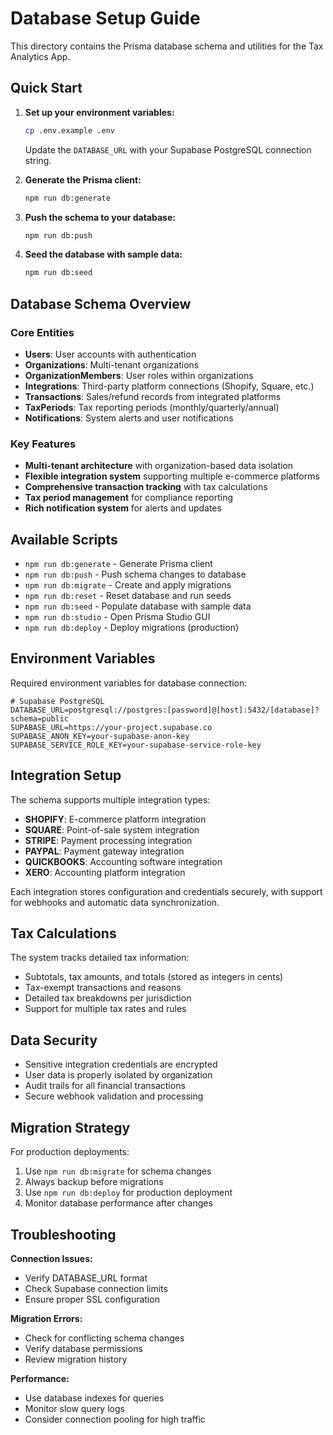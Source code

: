 # Database Setup Guide

This directory contains the Prisma database schema and utilities for the Tax Analytics App.

## Quick Start

1. **Set up your environment variables:**
   ```bash
   cp .env.example .env
   ```
   Update the `DATABASE_URL` with your Supabase PostgreSQL connection string.

2. **Generate the Prisma client:**
   ```bash
   npm run db:generate
   ```

3. **Push the schema to your database:**
   ```bash
   npm run db:push
   ```

4. **Seed the database with sample data:**
   ```bash
   npm run db:seed
   ```

## Database Schema Overview

### Core Entities

- **Users**: User accounts with authentication
- **Organizations**: Multi-tenant organizations 
- **OrganizationMembers**: User roles within organizations
- **Integrations**: Third-party platform connections (Shopify, Square, etc.)
- **Transactions**: Sales/refund records from integrated platforms
- **TaxPeriods**: Tax reporting periods (monthly/quarterly/annual)
- **Notifications**: System alerts and user notifications

### Key Features

- **Multi-tenant architecture** with organization-based data isolation
- **Flexible integration system** supporting multiple e-commerce platforms
- **Comprehensive transaction tracking** with tax calculations
- **Tax period management** for compliance reporting
- **Rich notification system** for alerts and updates

## Available Scripts

- `npm run db:generate` - Generate Prisma client
- `npm run db:push` - Push schema changes to database
- `npm run db:migrate` - Create and apply migrations
- `npm run db:reset` - Reset database and run seeds
- `npm run db:seed` - Populate database with sample data
- `npm run db:studio` - Open Prisma Studio GUI
- `npm run db:deploy` - Deploy migrations (production)

## Environment Variables

Required environment variables for database connection:

```env
# Supabase PostgreSQL
DATABASE_URL=postgresql://postgres:[password]@[host]:5432/[database]?schema=public
SUPABASE_URL=https://your-project.supabase.co
SUPABASE_ANON_KEY=your-supabase-anon-key
SUPABASE_SERVICE_ROLE_KEY=your-supabase-service-role-key
```

## Integration Setup

The schema supports multiple integration types:

- **SHOPIFY**: E-commerce platform integration
- **SQUARE**: Point-of-sale system integration  
- **STRIPE**: Payment processing integration
- **PAYPAL**: Payment gateway integration
- **QUICKBOOKS**: Accounting software integration
- **XERO**: Accounting platform integration

Each integration stores configuration and credentials securely, with support for webhooks and automatic data synchronization.

## Tax Calculations

The system tracks detailed tax information:

- Subtotals, tax amounts, and totals (stored as integers in cents)
- Tax-exempt transactions and reasons
- Detailed tax breakdowns per jurisdiction
- Support for multiple tax rates and rules

## Data Security

- Sensitive integration credentials are encrypted
- User data is properly isolated by organization
- Audit trails for all financial transactions
- Secure webhook validation and processing

## Migration Strategy

For production deployments:

1. Use `npm run db:migrate` for schema changes
2. Always backup before migrations
3. Use `npm run db:deploy` for production deployment
4. Monitor database performance after changes

## Troubleshooting

**Connection Issues:**
- Verify DATABASE_URL format
- Check Supabase connection limits
- Ensure proper SSL configuration

**Migration Errors:**
- Check for conflicting schema changes
- Verify database permissions
- Review migration history

**Performance:**
- Use database indexes for queries
- Monitor slow query logs
- Consider connection pooling for high traffic